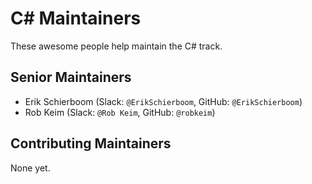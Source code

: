 # C&#35; Maintainers

These awesome people help maintain the C# track.

## Senior Maintainers

- Erik Schierboom (Slack: `@ErikSchierboom`, GitHub: `@ErikSchierboom`)
- Rob Keim (Slack: `@Rob Keim`, GitHub: `@robkeim`)

## Contributing Maintainers

None yet.
